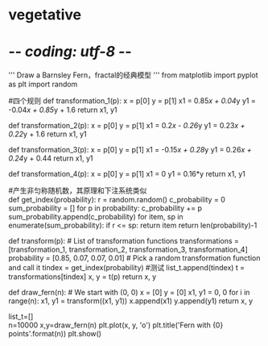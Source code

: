 # vegetative
# -*- coding: utf-8 -*-
'''
Draw a Barnsley Fern，fractal的经典模型
'''
from matplotlib import pyplot as plt
import random

#四个规则
def transformation_1(p):
    x = p[0]
    y = p[1]
    x1 = 0.85*x + 0.04*y
    y1 = -0.04*x + 0.85*y + 1.6
    return x1, y1
    
def transformation_2(p):
    x = p[0]
    y = p[1]
    x1 = 0.2*x - 0.26*y
    y1 = 0.23*x + 0.22*y + 1.6
    return x1, y1
    
def transformation_3(p):
    x = p[0]
    y = p[1]
    x1 = -0.15*x + 0.28*y
    y1 = 0.26*x + 0.24*y + 0.44
    return x1, y1
    
def transformation_4(p):
    x = p[0]
    y = p[1]
    x1 = 0
    y1 = 0.16*y
    return x1, y1
   
#产生非匀称随机数，其原理和下注系统类似    
def get_index(probability):
    r = random.random()
    c_probability = 0
    sum_probability = []
    for p in probability:
        c_probability += p
        sum_probability.append(c_probability)
    for item, sp in enumerate(sum_probability):
        if r <= sp:
            return item
    return len(probability)-1    
    
def transform(p):
    # List of transformation functions
    transformations = [transformation_1, transformation_2,
    transformation_3, transformation_4]
    probability = [0.85, 0.07, 0.07, 0.01]
    # Pick a random transformation function and call it
    tindex = get_index(probability)
    #测试
    list_t.append(tindex)
    t = transformations[tindex]
    x, y = t(p)
    return x, y    
    
def draw_fern(n):
    # We start with (0, 0)
    x = [0]
    y = [0]
    x1, y1 = 0, 0
    for i in range(n):
        x1, y1 = transform((x1, y1))
        x.append(x1)
        y.append(y1)
    return x, y    
    
list_t=[]    
n=10000
x,y=draw_fern(n)
plt.plot(x, y, 'o')
plt.title('Fern with {0} points'.format(n))
plt.show()   
